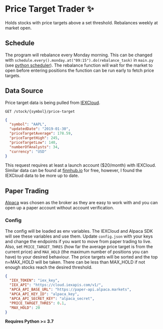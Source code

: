 # Price Target Trader ✨

Holds stocks with price targets above a set threshold. Rebalances weekly at market open.

## Schedule

The program will rebalance every Monday morning. This can be changed with `schedule.every().monday.at("09:15").do(rebalance_task)` in `main.py` (see [python scheduler](https://pypi.org/project/schedule/)). The rebalance function will wait for the market to open before entering positions the function can be run early to fetch price targets.

## Data Source

Price target data is being pulled from [IEXCloud](https://iexcloud.io/docs/api/#price-target).

```
GET /stock/{symbol}/price-target
```

```json
{
  "symbol": "AAPL",
  "updatedDate": "2019-01-30",
  "priceTargetAverage": 178.59,
  "priceTargetHigh": 245,
  "priceTargetLow": 140,
  "numberOfAnalysts": 34,
  "currency": "USD"
}
```

This request requires at least a launch account (\$20/month) with IEXCloud. Similar data can be found at [finnhub.io](https://finnhub.io/docs/api#price-target) for free, however, I found the IEXCloud data to be more up to date.

## Paper Trading

[Alpaca](https://alpaca.markets/) was chosen as the broker as they are easy to work with and you can open up a paper account without account verification.

### Config

The config will be loaded as env variables. The IEXCloud and Alpaca SDK will see these variables and use them. Update `config.json` with your keys and change the endpoints if you want to move from paper trading to live. Also, set `PRICE_TARGET_THRES` (how far the average price target is from the current price) and `MAX_HOLD` (the maximum number of positions you can have) to your desired behaviour. The price targets will be sorted and the top n=MAX_HOLD will be taken. There can be less than MAX_HOLD if not enough stocks reach the desired threshold.

```json
{
  "IEX_TOKEN": "iex_key",
  "IEX_API": "https://cloud.iexapis.com/v1/",
  "APCA_API_BASE_URL": "https://paper-api.alpaca.markets",
  "APCA_API_KEY_ID": "alpaca_key",
  "APCA_API_SECRET_KEY": "alpaca_secret",
  "PRICE_TARGET_THRES": 0.1,
  "MAX_HOLD": 20
}
```

**Requires Python >= 3.7**

